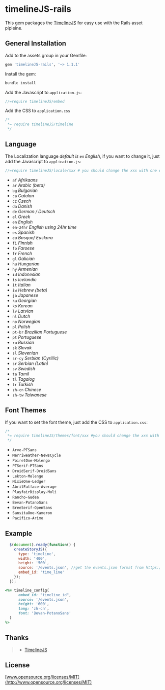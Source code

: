# timelineJS-rails

This gem packages the [TimelineJS](http://timeline.verite.co/) for easy use with the Rails asset pipleine.

## General Installation

Add to the assets group in your Gemfile:

```ruby
gem 'timelineJS-rails', '~> 1.1.1'
```

Install the gem:
  
```ruby
bundle install
```

Add the Javascript to `application.js`:


```javascript
//=require timelineJS/embed
```

Add the CSS to `application.css`

```css
/*
 *= require timelineJS/timeline
 */
```

## Language

The Localization language *default is `en` English*,
if you want to change it, just add the Javascript to `application.js`:

```javascript
//=require timelineJS/locale/xxx # you should change the xxx with one of the available languages below
```

* `af` *Afrikaans*
* `ar` *Arabic (beta)*
* `bg` *Bulgarian*
* `ca` *Catalan*
* `cz` *Czech*
* `da` *Danish*
* `de` *German / Deutsch*
* `el` *Greek*
* `en` *English*
* `en-24hr` *English using 24hr time*
* `es` *Spanish*
* `eu` *Basque/ Euskara*
* `fi` *Finnish*
* `fo` *Faroese*
* `fr` *French*
* `gl` *Galician*
* `hu` *Hungarian*
* `hy` *Armenian*
* `id` *Indonesian*
* `is` *Icelandic*
* `it` *Italian*
* `iw` *Hebrew (beta)*
* `ja` *Japanese*
* `ka` *Georgian*
* `ko` *Korean*
* `lv` *Latvian*
* `nl` *Dutch*
* `no` *Norwegian*
* `pl` *Polish*
* `pt-br` *Brazilian Portuguese*
* `pt` *Portuguese*
* `ru` *Russian*
* `sk` *Slovak*
* `sl` *Slovenian*
* `sr-cy` *Serbian (Cyrillic)*
* `sr` *Serbian (Latin)*
* `sv` *Swedish*
* `ta` *Tamil*
* `tl` *Tagalog*
* `tr` *Turkish*
* `zh-cn` *Chinese*
* `zh-tw` *Taiwanese*


## Font Themes
If you want to set the font theme, just add the CSS to `application.css`:

```css
/*
 *= require timelineJS/themes/font/xxx #you should change the xxx with one of the available font themes below
 */
```

* `Arvo-PTSans`
* `Merriweather-NewsCycle`
* `PoiretOne-Molengo`
* `PTSerif-PTSans`
* `DroidSerif-DroidSans`
* `Lekton-Molengo`
* `NixieOne-Ledger`
* `AbrilFatface-Average`
* `PlayfairDisplay-Muli`
* `Rancho-Gudea`
* `Bevan-PotanoSans`
* `BreeSerif-OpenSans`
* `SansitaOne-Kameron`
* `Pacifico-Arimo`



## Example

```javascript
  $(document).ready(function() {
    createStoryJS({
      type: 'timeline',
      width: '400',
      height: '500',
      source: '/events.json', //get the events.json format from https://github.com/VeriteCo/TimelineJS#file-formats
      embed_id: 'time_line'
    });
  });
```

```ruby
<%= timeline_config(
      embed_id: "timeline_id",
      source: '/events.json',
      height: '600',
      lang: 'zh-cn',
      font: 'Bevan-PotanoSans'
  )
%>
```

## Thanks
>- [TimelineJS](https://github.com/VeriteCo/TimelineJS)

## License
[www.opensource.org/licenses/MIT](http://www.opensource.org/licenses/MIT)
